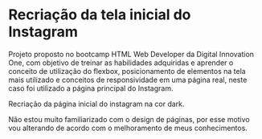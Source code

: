 # Recriação da tela inicial do Instagram

Projeto proposto no bootcamp HTML Web Developer da Digital Innovation One, com objetivo de treinar as habilidades adquiridas e aprender o conceito de utilização do flexbox, posicionamento de elementos na tela mais utilizado e conceitos de responsividade em uma página real, neste caso foi utilizado a página principal do Instagram.

Recriação da página inicial do instagram na cor dark.

Não estou muito familiarizado com o design de páginas, por esse motivo vou alterando de acordo com o melhoramento de meus conhecimentos.





